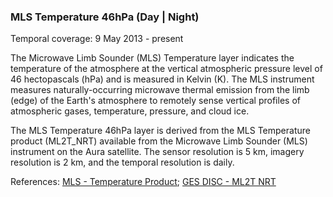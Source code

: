 ### MLS Temperature 46hPa (Day | Night)
Temporal coverage: 9 May 2013 - present

The Microwave Limb Sounder (MLS) Temperature layer indicates the temperature of the atmosphere at the vertical atmospheric pressure level of 46 hectopascals (hPa) and is measured in Kelvin (K). The MLS instrument measures naturally-occurring microwave thermal emission from the limb (edge) of the Earth's atmosphere to remotely sense vertical profiles of atmospheric gases, temperature, pressure, and cloud ice.

The MLS Temperature 46hPa layer is derived from the MLS Temperature product (ML2T_NRT) available from the Microwave Limb Sounder (MLS) instrument on the Aura satellite. The sensor resolution is 5 km, imagery resolution is 2 km, and the temporal resolution is daily.

References: [MLS - Temperature Product](https://mls.jpl.nasa.gov/products/temp_product.php); [GES DISC - ML2T NRT](http://disc.sci.gsfc.nasa.gov/Aura/data-holdings/MLS/ml2t_nrt.003.shtml)
